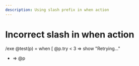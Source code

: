 ```yaml
---
description: Using slash prefix in when action
---
```


# Incorrect slash in when action

/exe @test(p) = when [
  @p.try < 3 => show "Retrying..."
  * => @p
